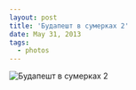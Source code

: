 ```yaml
---
layout: post
title: 'Будапешт в сумерках 2'
date: May 31, 2013
tags:
  - photos
---
```


![Будапешт в сумерках 2](photo://43)
